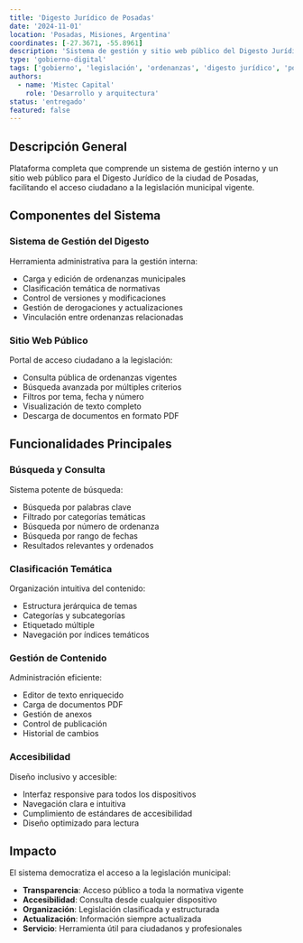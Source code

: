 ```yaml
---
title: 'Digesto Jurídico de Posadas'
date: '2024-11-01'
location: 'Posadas, Misiones, Argentina'
coordinates: [-27.3671, -55.8961]
description: 'Sistema de gestión y sitio web público del Digesto Jurídico de la ciudad de Posadas con todas las ordenanzas municipales.'
type: 'gobierno-digital'
tags: ['gobierno', 'legislación', 'ordenanzas', 'digesto jurídico', 'portal público']
authors:
  - name: 'Mistec Capital'
    role: 'Desarrollo y arquitectura'
status: 'entregado'
featured: false
---
```


## Descripción General

Plataforma completa que comprende un sistema de gestión interno y un sitio web público para el Digesto Jurídico de la ciudad de Posadas, facilitando el acceso ciudadano a la legislación municipal vigente.

## Componentes del Sistema

### Sistema de Gestión del Digesto

Herramienta administrativa para la gestión interna:
- Carga y edición de ordenanzas municipales
- Clasificación temática de normativas
- Control de versiones y modificaciones
- Gestión de derogaciones y actualizaciones
- Vinculación entre ordenanzas relacionadas

### Sitio Web Público

Portal de acceso ciudadano a la legislación:
- Consulta pública de ordenanzas vigentes
- Búsqueda avanzada por múltiples criterios
- Filtros por tema, fecha y número
- Visualización de texto completo
- Descarga de documentos en formato PDF

## Funcionalidades Principales

### Búsqueda y Consulta

Sistema potente de búsqueda:
- Búsqueda por palabras clave
- Filtrado por categorías temáticas
- Búsqueda por número de ordenanza
- Búsqueda por rango de fechas
- Resultados relevantes y ordenados

### Clasificación Temática

Organización intuitiva del contenido:
- Estructura jerárquica de temas
- Categorías y subcategorías
- Etiquetado múltiple
- Navegación por índices temáticos

### Gestión de Contenido

Administración eficiente:
- Editor de texto enriquecido
- Carga de documentos PDF
- Gestión de anexos
- Control de publicación
- Historial de cambios

### Accesibilidad

Diseño inclusivo y accesible:
- Interfaz responsive para todos los dispositivos
- Navegación clara e intuitiva
- Cumplimiento de estándares de accesibilidad
- Diseño optimizado para lectura

## Impacto

El sistema democratiza el acceso a la legislación municipal:

- **Transparencia**: Acceso público a toda la normativa vigente
- **Accesibilidad**: Consulta desde cualquier dispositivo
- **Organización**: Legislación clasificada y estructurada
- **Actualización**: Información siempre actualizada
- **Servicio**: Herramienta útil para ciudadanos y profesionales
